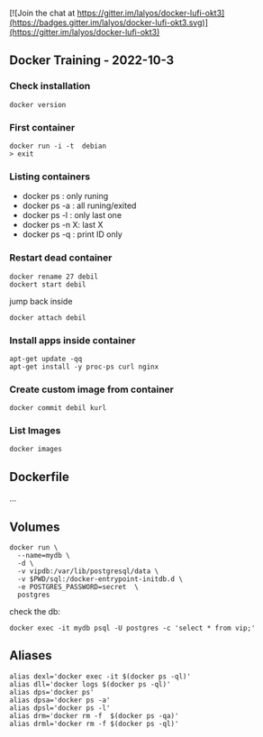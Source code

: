 
[![Join the chat at https://gitter.im/lalyos/docker-lufi-okt3](https://badges.gitter.im/lalyos/docker-lufi-okt3.svg)](https://gitter.im/lalyos/docker-lufi-okt3)

## Docker Training - 2022-10-3

### Check installation
```
docker version
```

### First container
```
docker run -i -t  debian
> exit
```

### Listing containers

- docker ps : only runing
- docker ps -a : all runing/exited
- docker ps -l : only last one
- docker ps -n X: last X
- docker ps -q : print ID only

### Restart dead container
```
docker rename 27 debil
dockert start debil
```

jump back inside
```
docker attach debil
```

### Install apps inside container

```
apt-get update -qq
apt-get install -y proc-ps curl nginx
```

### Create custom image from container

```
docker commit debil kurl
```

### List Images

```
docker images
```

## Dockerfile 

...


## Volumes

```
docker run \
  --name=mydb \
  -d \
  -v vipdb:/var/lib/postgresql/data \
  -v $PWD/sql:/docker-entrypoint-initdb.d \
  -e POSTGRES_PASSWORD=secret  \
  postgres
```

check the db:
```
docker exec -it mydb psql -U postgres -c 'select * from vip;'
```


## Aliases

```
alias dexl='docker exec -it $(docker ps -ql)'
alias dll='docker logs $(docker ps -ql)'
alias dps='docker ps'
alias dpsa='docker ps -a'
alias dpsl='docker ps -l'
alias drm='docker rm -f  $(docker ps -qa)'
alias drml='docker rm -f $(docker ps -ql)'
```